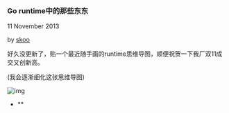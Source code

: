 ### Go runtime中的那些东东

11 November 2013

by [skoo](http://skoo.me/skoo.html)

好久没更新了，贴一个最近随手画的runtime思维导图，顺便祝贺一下我厂双11成交又创新高。

(我会逐渐细化这张思维导图)

![img](https://kshttps0.wiz.cn/wiz-resource/89077880-eff4-11e0-a402-00237def97cc/cca8bb61-6657-425c-937d-035ef9390f6d/index_files/e46cd4e9-c75a-4bed-88a7-54e7b951095b.png)

- **

